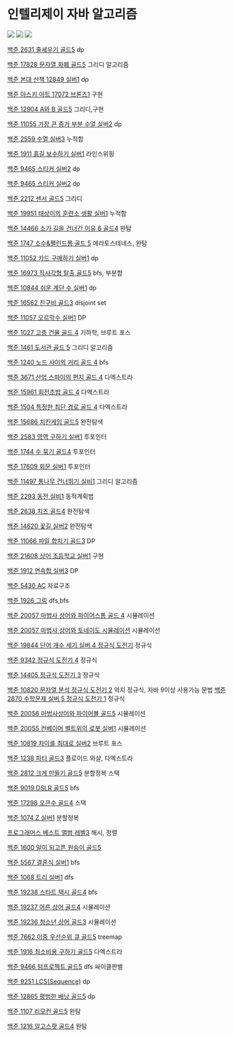 # 인텔리제이 자바 알고리즘
![](https://i.imgur.com/XXXUt41.jpg)
![](https://i.imgur.com/esVpcLO.jpg)
![](https://i.imgur.com/KgQSBsz.png)

[백준 2631 줄세우기 골드5](https://github.com/youngpark17/AlgorithmJavaInteliJ/commit/245ae86045b41753673ddcdc6817639addb80270)
dp

[백준 17828 문자열 화폐 골드5](https://github.com/youngpark17/AlgorithmJavaInteliJ/commit/caddd6a84dc51b24c11af1aa0e18b13cbb6033f4)
그리디 알고리즘

[백준 본대 산책 12849 실버1](https://github.com/youngpark17/AlgorithmJavaInteliJ/commit/b1aaec3ff3ef96dc5bf0de080ce24941ee4bf24a)
dp

[백준 아스키 아트 17072 브론즈1](https://github.com/youngpark17/AlgorithmJavaInteliJ/commit/d43da5dbcbe5aba0203b97ffc96ecb98017bcb8e)
구현

[백준 12904 A와 B 골드5](https://github.com/youngpark17/AlgorithmJavaInteliJ/commit/975d0a3210ff861368421d34df38a4964b7ca632)
그리디,구현

[백준 11055 가장 큰 증가 부분 수열 실버2](https://github.com/youngpark17/AlgorithmJavaInteliJ/commit/94078052ec147ba2e86ebee52de3f061444bbba0)
dp

[백준 2559 수열 실버3](https://github.com/youngpark17/AlgorithmJavaInteliJ/commit/a6802db10c5df965f319ce75c01c7e312805c51b)
누적합

[백준 1911 흙길 보수하기 실버1](https://github.com/youngpark17/AlgorithmJavaInteliJ/commit/88e2e66d006beaecbffcda9526426435eec29acb)
라인스위핑

[백준 9465 스티커 실버2](https://github.com/youngpark17/AlgorithmJavaInteliJ/commit/642a8f565197a9706c04b0093f3efd5956cfb007)
dp

[백준 9465 스티커 실버2](https://github.com/youngpark17/AlgorithmJavaInteliJ/commit/642a8f565197a9706c04b0093f3efd5956cfb007)
dp

[백준 2212 센서 골드5](https://github.com/youngpark17/AlgorithmJavaInteliJ/commit/b4f3e8ef437c21f05959028f7277ce1408252e0b)
그리디

[백준 19951 태상이의 훈련소 생활 실버1](https://github.com/youngpark17/AlgorithmJavaInteliJ/commit/59ef7c5f4848af3bc96807fe75825ff5c1705540)
누적합

[백준 14466 소가 길을 건너간 이유 6 골드4](https://github.com/youngpark17/AlgorithmJavaInteliJ/commit/9fbfd6ed51a42e7fb225ad4ebcd2f61bcc661c0a)
완탐

[백준 1747 소수&팰린드롬 골드 5](https://github.com/youngpark17/AlgorithmJavaInteliJ/commit/38a408f59ea40eb62f22d5674959b180134b8749)
에라토스테네스, 완탐

[백준 11052 카드 구매하기 실버1](https://github.com/youngpark17/AlgorithmJavaInteliJ/commit/ebfeae6f5f822005e0296dc1351279d84768b68e)
dp

[백준 16973 직사각형 탈출 골드5](https://github.com/youngpark17/AlgorithmJavaInteliJ/commit/a6425c679184b8c53fa1a9c6b0e308e414333e10)
bfs, 부분합

[백준 10844 쉬운 계단 수 실버1](https://github.com/youngpark17/AlgorithmJavaInteliJ/commit/8b885b8f4cffb92dcb10aae188ff187ae28177c6)
dp

[백준 16562 친구비 골드3](https://github.com/youngpark17/AlgorithmJavaInteliJ/commit/52365db9dfde72af5c04712db32a0f48af38f8d7)
disjoint set

[백준 11057 오르막수 실버1](https://github.com/youngpark17/AlgorithmJavaInteliJ/commit/691896cc1a8415f9a24966e1e4be016cea84726b)
DP

[백준 1027 고층 건물 골드 4](https://github.com/youngpark17/AlgorithmJavaInteliJ/commit/fba8f2e4e49ebe3c6ea8d110a8f116d9344c5753)
기하학, 브루트 포스

[백준 1461 도서관 골드 5](https://github.com/youngpark17/AlgorithmJavaInteliJ/commit/0e2881dffebbcd84f6182ebe000ed77d5561730a)
그리디 알고리즘

[백준 1240 노드 사이의 거리 골드 4](https://github.com/youngpark17/AlgorithmJavaInteliJ/commit/29b0655e169b7153ebeead5f43d36bd18a28b027)
bfs

[백준 3671 산업 스파이의 편지 골드 4](https://github.com/youngpark17/AlgorithmJavaInteliJ/commit/2111f5e8b496cb7669611f59fcd5590875a87160)
다엑스트라

[백준 15961 회전초밥 골드 4](https://github.com/youngpark17/AlgorithmJavaInteliJ/commit/6ce9686654163137dcee9633d47e80e932577094)
다엑스트라

[백준 1504 특정한 최단 경로 골드 4](https://github.com/youngpark17/AlgorithmJavaInteliJ/commit/51fd08e1e26ca085ac35e03f852cbbd2fdb4daea)
다엑스트라

[백준 15686 치킨게임 골드5](https://github.com/youngpark17/AlgorithmJavaInteliJ/commit/288cf7ed2aa42d44baa57dc8d89f69e92d40e699)
완전탐색

[백준 2583 영역 구하기 실버1](https://github.com/youngpark17/AlgorithmJavaInteliJ/commit/aadeaf9a58ef6b9f13a37381e22199283db0968a)
투포인터

[백준 1744 수 묶기 골드4](https://github.com/youngpark17/AlgorithmJavaInteliJ/commit/3437a2da2df5292359f1bb743d770fe6f6d7797a)
투포인터

[백준 17609 회문 실버1](https://github.com/youngpark17/AlgorithmJavaInteliJ/commit/8e86ac4a333d471287dac8d42238c97f4c869f0c)
투포인터

[백준 11497 통나무 건너뛰기 실비1](https://github.com/youngpark17/AlgorithmJavaInteliJ/commit/90495bc2a8b19002ae95125e935f425487f73b9c)
그리디 알고리즘

[백준 2293 동전 실비1](https://github.com/youngpark17/AlgorithmJavaInteliJ/commit/d98f2d4f00f066df63d05552c4a1b7f83e9a8849)
동적계획법

[백준 2638 치즈 골드4](https://github.com/youngpark17/AlgorithmJavaInteliJ/commit/24a22f66b33574b21d993a1de2030d27b7362e10)
완전탐색

[백준 14620 꽃길 실버2](https://github.com/youngpark17/AlgorithmJavaInteliJ/commit/c90fdf4b6b239a1f9944876e0f56330c70d6c07f)
완전탐색

[백준 11066 파일 합치기 골드3](https://github.com/youngpark17/AlgorithmJavaInteliJ/commit/4da1a2e4a887f8184e2a467458b49e2698a3719d)
DP

[백준 21608 상어 초등학교 실버1](https://github.com/youngpark17/AlgorithmJavaInteliJ/commit/1a6b4814112ca6534eece9cbb5f221245f2621ea)
구현

[백준 1912 연속합 실버3](https://github.com/youngpark17/AlgorithmJavaInteliJ/commit/785221da028a88db0c3108c1e07e1f81c462efa7)
DP

[백준 5430 AC](https://github.com/youngpark17/AlgorithmJavaInteliJ/commit/72b86ddc2779aea48eb938740e10b49a6e3f0e19)
자료구조

[백준 1926 그림](https://github.com/youngpark17/AlgorithmJavaInteliJ/commit/086fc70e6045ca04b82ba1e69817784371715d6e)
dfs,bfs

[백준 20057  마법사 상어와 파이어스톰 골드 4](https://github.com/youngpark17/AlgorithmJavaInteliJ/commit/0d40cf0a78f7dbc9810cb9c4500652e8ac577a26)
시뮬레이션

[백준 20057  마법사 상어와 토네이도 시뮬레이션](https://github.com/youngpark17/AlgorithmJavaInteliJ/commit/a0ff75e63f8756984272db36256665df512c9ea6)
시뮬레이션

[백준 19844  단어 개수 세기 실버 4 정규식 도전기](https://github.com/youngpark17/AlgorithmJavaInteliJ/commit/778bc33c21ee4f5c904b5e67f4b1305cab802ef7)
정규식

[백준 9342 정규식 도전기 4](https://github.com/youngpark17/AlgorithmJavaInteliJ/commit/cf635e65eb28864e614d71c895b0a4b1ca5040ee)
정규식

[백준 14405 정규식 도전기 3](https://github.com/youngpark17/AlgorithmJavaInteliJ/commit/3a6192d593da49972fd5890bf089fcffbb82643c)
정규식

[백준 10820 문자열 분석 정규식 도전기 2](https://github.com/youngpark17/AlgorithmJavaInteliJ/commit/b6349de612ce3658cff01d8dd91f5d0b251afbd3)
억지 정규식, 자바 9이상 사용가능 문법
[백준 2870 수학문제 실버 5 정규식 도전기 1](https://github.com/youngpark17/AlgorithmJavaInteliJ/commit/719d4ede1a85f7b0aee6e877efc14d814e0fa535)
정규식

[백준 20056 마법사상어와 파이어볼 골드5](https://github.com/youngpark17/AlgorithmJavaInteliJ/commit/258b400f38a50f66b2bbb8426742228e60d6d30d)
시뮬레이션

[백준 20055 컨베이어 벨트위의 로봇 실버1](https://github.com/youngpark17/AlgorithmJavaInteliJ/commit/28bbb31e85ce8e03259ab50a43e60659917bd50b)
시뮬레이션

[백준 10819 차이를 최대로 실버2](https://github.com/youngpark17/Algorithm_Java_InteliJ/commit/7cfebfc49da024b087dedc36e001f9a2fb0be816)
브루트 포스

[백준 1238 파티 골드3](https://github.com/youngpark17/Algorithm_Java_InteliJ/commit/6453859b50ff9dc0fe054fcffa60943644761bc1)
플로이드 와샬, 다엑스트라

[백준 2812 크게 만들기 골드5](https://github.com/youngpark17/Algorithm_Java_InteliJ/commit/e3efcea225409d18995db02efa04045d2c4e6138)
분할정복 스택

[백준 9019 DSLR 골드5](https://github.com/youngpark17/Algorithm_Java_InteliJ/commit/7b870261ca89995335c28761b700c883c2ea0e57)
bfs

[백준 17298 오큰수 골드4](https://github.com/youngpark17/Algorithm_Java_InteliJ/commit/becb9e3f8fdf54d510e5e8e19ab928d230b2b283)
스택

[백준 1074 Z 실버1](https://github.com/youngpark17/Algorithm_Java_InteliJ/commit/6d03710b75b58e8b3bc6711788e8948e89942bee)
분할정복

[프로그래머스 베스트 앨범 레벨3](https://github.com/youngpark17/Algorithm_Java_InteliJ/commit/cd94544ee07ff673545d95c1286c496981b1c4fa)
해시, 정렬

[백준 1600 말이 되고픈 원숭이 골드5](https://github.com/youngpark17/Algorithm_Java_InteliJ/commit/0762757d3dc31f3a394115132ab946e1b67ccdeb)

[백준 5567 결혼식 실버1](https://github.com/youngpark17/Algorithm_Java_InteliJ/commit/202e0eb05cc08f7e7bbb9688830bbcc0c7c7f898)
bfs

[백준 1068 트리 실버1](https://github.com/youngpark17/Algorithm_Java_InteliJ/commit/cb85986953b6715854549c747a5ecff5fd495a9d)
dfs

[백준 19238 스타트 택시 골드4](https://github.com/youngpark17/Algorithm_Java_InteliJ/commit/402a66da98aeb406a626db7c444ea73fe3c14731)
bfs

[백준 19237 어른 상어 골드4](https://github.com/youngpark17/Algorithm_Java_InteliJ/blob/master/BOJ_19237/src/Main.java)
시뮬레이션

[백준 19236 청소년 상어 골드3](https://github.com/youngpark17/Algorithm_Java_InteliJ/blob/master/BOJ_19236/src/Main.java)
시뮬레이션

[백준 7662 이중 우선순위 큐 골드5](https://github.com/youngpark17/Algorithm_Java_InteliJ/commit/4297a9d3c018b8e5477207449322e030364f5135)
treemap

[백준 1916 최소비용 구하기 골드5](https://github.com/youngpark17/Algorithm_Java_InteliJ/commit/aee064694047ee51528265bd08900081e8d5bafa)
다엑스트라

[백준 9466 텀프로젝트 골드5](https://github.com/youngpark17/Algorithm_Java_InteliJ/commit/b9f3916854e9132de1ea7278df241bfbcbaebd7b)
dfs 싸이클판별

[백준 9251 LCS(Sequence)](https://github.com/youngpark17/Algorithm_Java_InteliJ/commit/2954e4f80b97a0801da6ad3af489873a050ab47a)
dp

[백준 12865 평범한 배낭 골드5](https://github.com/youngpark17/Algorithm_Java_InteliJ/commit/595b8e22d3da31973e7263affbeec83ec3545e0c)
dp

[백준 1107 리모컨 골드5](https://github.com/youngpark17/Algorithm_Java_InteliJ/commit/e85d26c5b394373e114863d4422483142b5d3b03)
완탐

[백준 1216 알고스팟 골드4](https://github.com/youngpark17/Algorithm_Java_InteliJ/commit/cfcd03d1760cd0bac6d5b79d8ecdf22c37317b1f)
완탐